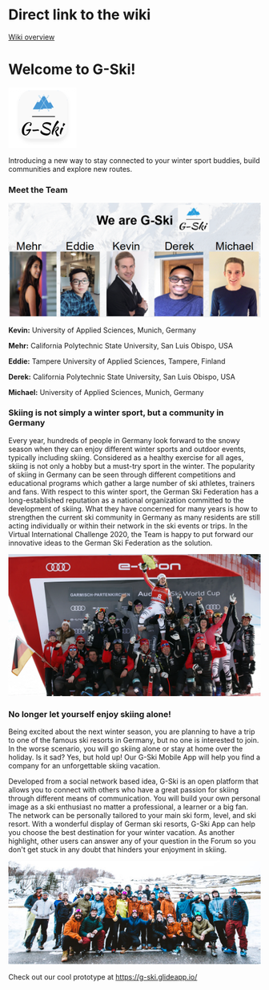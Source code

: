 # Direct link to the wiki
[Wiki overview](https://github.com/gxc-international-innovation-challenge/gxc-team-24/wiki)

# Welcome to G-Ski!

![gski](https://github.com/gxc-international-innovation-challenge/gxc-team-24/blob/main/gski.png)

Introducing a new way to stay connected to your winter sport buddies, build communities and explore new routes.

### Meet the Team

![](https://github.com/gxc-international-innovation-challenge/gxc-team-24/blob/main/Team.PNG?raw=true)

**Kevin:** University of Applied Sciences, Munich, Germany

**Mehr:** California Polytechnic State University, San Luis Obispo, USA

**Eddie:** Tampere University of Applied Sciences, Tampere, Finland

**Derek:** California Polytechnic State University, San Luis Obispo, USA

**Michael:** University of Applied Sciences, Munich, Germany

### Skiing is not simply a winter sport, but a community in Germany

Every year, hundreds of people in Germany look forward to the snowy season when they can enjoy different winter sports and outdoor events, typically including skiing. Considered as a healthy exercise for all ages, skiing is not only a hobby but a must-try sport in the winter. The popularity of skiing in Germany can be seen through different competitions and educational programs which gather a large number of ski athletes, trainers and fans. With respect to this winter sport, the German Ski Federation has a long-established reputation as a national organization committed to the development of skiing. What they have concerned for many years is how to strengthen the current ski community in Germany as many residents are still acting individually or within their network in the ski events or trips. In the Virtual International Challenge 2020, the Team is happy to put forward our innovative ideas to the German Ski Federation as the solution. 

![skicommunity2](https://github.com/gxc-international-innovation-challenge/gxc-team-24/blob/main/Skicommunity1.webp)

### No longer let yourself enjoy skiing alone!

Being excited about the next winter season, you are planning to have a trip to one of the famous ski resorts in Germany, but no one is interested to join. In the worse scenario, you will go skiing alone or stay at home over the holiday. Is it sad? Yes, but hold up! Our G-Ski Mobile App will help you find a company for an unforgettable skiing vacation. 

Developed from a social network based idea, G-Ski is an open platform that allows you to connect with others who have a great passion for skiing through different means of communication. You will build your own personal image as a ski enthusiast no matter a professional, a learner or a big fan. The network can be personally tailored to your main ski form, level, and ski resort. With a wonderful display of German ski resorts, G-Ski App can help you choose the best destination for your winter vacation. As another highlight, other users can answer any of your question in the Forum so you don't get stuck in any doubt that hinders your enjoyment in skiing. 

![skicommunity](https://github.com/gxc-international-innovation-challenge/gxc-team-24/blob/main/Skicommunity.jpg)

Check out our cool prototype at https://g-ski.glideapp.io/
